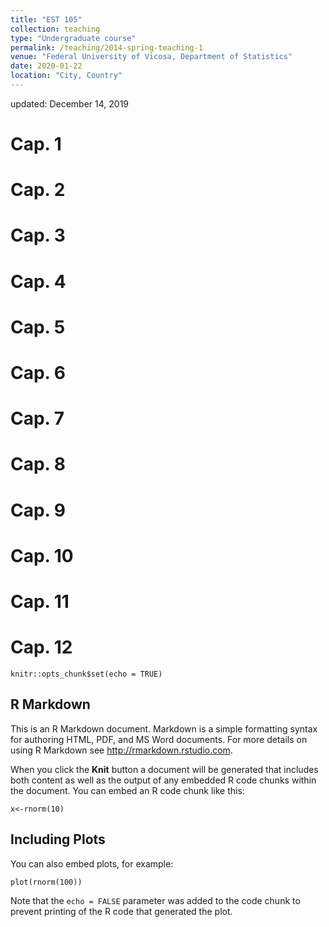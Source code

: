 ```yaml
---
title: "EST 105"
collection: teaching
type: "Undergraduate course"
permalink: /teaching/2014-spring-teaching-1
venue: "Federal University of Vicosa, Department of Statistics"
date: 2020-01-22
location: "City, Country"
---
```

updated: December 14, 2019


# Cap. 1
# Cap. 2
# Cap. 3
# Cap. 4
# Cap. 5
# Cap. 6
# Cap. 7
# Cap. 8
# Cap. 9
# Cap. 10
# Cap. 11
# Cap. 12


```{r setup, include=FALSE}
knitr::opts_chunk$set(echo = TRUE)
```

## R Markdown

This is an R Markdown document. Markdown is a simple formatting syntax for authoring HTML, PDF, and MS Word documents. For more details on using R Markdown see <http://rmarkdown.rstudio.com>.

When you click the **Knit** button a document will be generated that includes both content as well as the output of any embedded R code chunks within the document. You can embed an R code chunk like this:

```{r cars}
x<-rnorm(10)
```

## Including Plots

You can also embed plots, for example:

```{r pressure, echo=FALSE}
plot(rnorm(100))
```

Note that the `echo = FALSE` parameter was added to the code chunk to prevent printing of the R code that generated the plot.

